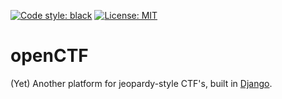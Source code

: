 [![Code style: black](https://img.shields.io/badge/code%20style-black-000000.svg)](https://github.com/psf/black)
[![License: MIT](https://img.shields.io/badge/License-MIT-yellow.svg)](https://opensource.org/licenses/MIT)
# openCTF
(Yet) Another platform for jeopardy-style CTF's, built in [Django](https://github.com/django/django).
